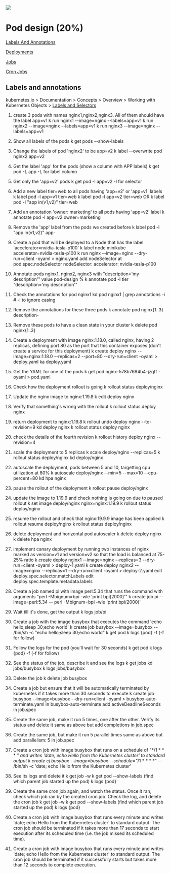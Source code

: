 ![](https://gaforgithub.azurewebsites.net/api?repo=CKAD-exercises/pod_design&empty)
# Pod design (20%)

[Labels And Annotations](#labels-and-annotations)

[Deployments](#deployments)

[Jobs](#jobs)

[Cron Jobs](#cron-jobs)

## Labels and annotations
kubernetes.io > Documentation > Concepts > Overview > Working with Kubernetes Objects > [Labels and Selectors](https://kubernetes.io/docs/concepts/overview/working-with-objects/labels/#label-selectors)

1. create 3 pods with names nginx1,nginx2,nginx3. All of them should have the label app=v1
    k run nginx1 --image=nginx --labels=app=v1
    k run nginx2 --image=nginx --labels=app=v1
    k run nginx3 --image=nginx --labels=app=v1

2. Show all labels of the pods
    k get pods --show-labels

3. Change the labels of pod 'nginx2' to be app=v2
    k label --overwrite pod nginx2 app=v2

4. Get the label 'app' for the pods (show a column with APP labels)
    k get pod -L app        -L for label column

5. Get only the 'app=v2' pods
    k get pod -l app=v2     -l for selector

6. Add a new label tier=web to all pods having 'app=v2' or 'app=v1' labels
    k label pod -l app=v1 tier=web
    k label pod -l app=v2 tier=web
    OR
    k label pod -l "app in(v1,v2)" tier=web

7. Add an annotation 'owner: marketing' to all pods having 'app=v2' label
    k annotate pod -l app=v2 owner=marketing

8. Remove the 'app' label from the pods we created before
    k label pod -l "app in(v1,v2)" app-

9. Create a pod that will be deployed to a Node that has the label 'accelerator=nvidia-tesla-p100'
    k label node minikube accelerator=nvidia-tesla-p100
    k run nginx --image=nginx --dry-run=client -oyaml > nginx.yaml
    add nodeSelector at pod.spec.nodeSelector
    nodeSelector:
      accelerator: nvidia-tesla-p100

10. Annotate pods nginx1, nginx2, nginx3 with "description='my description'" value
    pod-design % k annotate pod -l tier "description='my description'"

11. Check the annotations for pod nginx1
    kd pod nginx1 | grep annotations -i     # -i to ignore casing

12. Remove the annotations for these three pods
    k annotate pod nginx{1..3} description-

13. Remove these pods to have a clean state in your cluster
    k delete pod nginx{1..3}

14. Create a deployment with image nginx:1.18.0, called nginx, having 2 replicas, defining port 80 as the port that this container exposes (don't create a service for this deployment)
    k create deploy nginx --image=nginx:1.18.0 --replicas=2 --port=80 --dry-run=client -oyaml > deploy.yaml
    ka deploy.yaml

15. Get the YAML for one of the pods
    k get pod nginx-578b7694b4-jzqff -oyaml > pod.yaml

16. Check how the deployment rollout is going
    k rollout status deploy/nginx

17. Update the nginx image to nginx:1.19.8
    k edit deploy nginx

18. Verify that something's wrong with the rollout
    k rollout status deploy nginx

19. return deployment to nginx:1.19.8
    k rollout undo deploy nginx --to-revision=9
    kd deploy nginx
    k rollout status deploy nginx

20. check the details of the fourth revision
    k rollout history deploy nginx --revision=4

21. scale the deployment to 5 replicas
    k scale deploy/nginx --replicas=5
    k rollout status deploy/nginx
    kd deploy/nginx

22. autoscale the deployment, pods between 5 and 10, targetting cpu utilization at 80%
    k autoscale deploy/nginx --min=5 --max=10 --cpu-percent=80
    kd hpa nginx

23. pause the rollout of the deployment
    k rollout pause deploy/nginx

24. update the image to 1.19.9 and check nothing is going on due to paused rollout
    k set image deploy/nginx nginx=nginx:1.19.9
    k rollout status deploy/nginx

25. resume the rollout and check that nginx:19.9.9 image has been applied
    k rollout resume deploy/nginx
    k rollout status deploy/nginx

26. delete deployment and horizontal pod autoscaler
    k delete deploy nginx
    k delete hpa nginx

27. implement canary deployment by running two instances of nginx marked as version=v1 and version=v2 so that the load is balanced at 75-25% ratio
    k create deploy nginx1 --image=nginx --replicas=3 --dry-run=client -oyaml > deploy-1.yaml
    k create deploy nginx2 --image=nginx --replicas=1 --dry-run=client -oyaml > deploy-2.yaml
    edit deploy.spec.selector.matchLabels
    edit deploy.spec.template.metadata.labels

28. Create a job named pi with image perl:5.34 that runs the command with arguments "perl -Mbignum=bpi -wle 'print bpi(2000)'"
    k create job pi --image=perl:5.34 -- perl -Mbignum=bpi -wle 'print bpi(2000)'

29. Wait till it's done, get the output
    k logs job/pi

30. Create a job with the image busybox that executes the command 'echo hello;sleep 30;echo world'
    k create job busybox --image=busybox -- /bin/sh -c "echo hello;sleep 30;echo world"
    k get pod
    k logs {pod} -f  (-f for follow)

31. Follow the logs for the pod (you'll wait for 30 seconds)
    k get pod
    k logs {pod} -f  (-f for follow)

32. See the status of the job, describe it and see the logs
    k get jobs
    kd jobs/busybox
    k logs jobs/busybox

33. Delete the job
    k delete job busybox

34. Create a job but ensure that it will be automatically terminated by kubernetes if it takes more than 30 seconds to execute
    k create job busybox --image=busybox --dry-run=client -oyaml > busybox-auto-terminate.yaml
    in busybox-auto-terminate add activeDeadlineSeconds in job.spec

35. Create the same job, make it run 5 times, one after the other. Verify its status and delete it
    same as above but add completions in job.spec

36. Create the same job, but make it run 5 parallel times
    same as above but add parallelism: 5 in job.spec

37. Create a cron job with image busybox that runs on a schedule of "*/1 * * * *" and writes 'date; echo Hello from the Kubernetes cluster' to standard output
    k create cj busybox --image=busybox --schedule="*/1 * * * *" -- /bin/sh -c 'date; echo Hello from the Kubernetes cluster'

38. See its logs and delete it
    k get job -w
    k get pod --show-labels (find which parent job started up the pod)
    k logs {pod}

29. Create the same cron job again, and watch the status. Once it ran, check which job ran by the created cron job. Check the log, and delete the cron job
    k get job -w
    k get pod --show-labels (find which parent job started up the pod)
    k logs {pod}

30. Create a cron job with image busybox that runs every minute and writes 'date; echo Hello from the Kubernetes cluster' to standard output. The cron job should be terminated if it takes more than 17 seconds to start execution after its scheduled time (i.e. the job missed its scheduled time).

31. Create a cron job with image busybox that runs every minute and writes 'date; echo Hello from the Kubernetes cluster' to standard output. The cron job should be terminated if it successfully starts but takes more than 12 seconds to complete execution.

